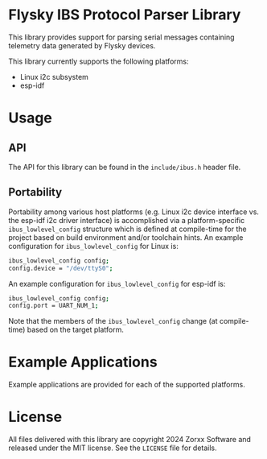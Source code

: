 # Flysky IBS Protocol Parser Library
This library provides support for parsing serial messages containing telemetry data generated by Flysky devices. 

This library currently supports the following platforms:
* Linux i2c subsystem
* esp-idf

# Usage

## API

The API for this library can be found in the `include/ibus.h` header file.

## Portability

Portability among various host platforms (e.g. Linux i2c device interface vs. the esp-idf i2c driver interface) is accomplished via a platform-specific `ibus_lowlevel_config` structure which is defined at compile-time for the project based on build environment and/or toolchain hints. An example configuration for `ibus_lowlevel_config` for Linux is:

```bash
ibus_lowlevel_config config;
config.device = "/dev/ttyS0";
```

An example configuration for `ibus_lowlevel_config` for esp-idf is:

```bash
ibus_lowlevel_config config;
config.port = UART_NUM_1; 
```

Note that the members of the `ibus_lowlevel_config` change (at compile-time) based on the target platform.

# Example Applications

Example applications are provided for each of the supported platforms.

# License
All files delivered with this library are copyright 2024 Zorxx Software and released under the MIT license. See the `LICENSE` file for details.